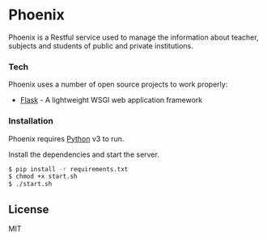 # Phoenix

Phoenix is a Restful service used to manage the information about teacher, subjects and students of public and private institutions.

### Tech

Phoenix uses a number of open source projects to work properly:

* [Flask] - A lightweight WSGI web application framework

### Installation

Phoenix requires [Python](https://www.python.org/) v3 to run.

Install the dependencies and start the server.

```sh
$ pip install -r requirements.txt
$ chmod +x start.sh
$ ./start.sh
```

License
----
MIT

[phoenix]: <https://github.com/miigueeleelz/phoenix>
[Flask]: <https://flask.palletsprojects.com/en/1.1.x/#>
